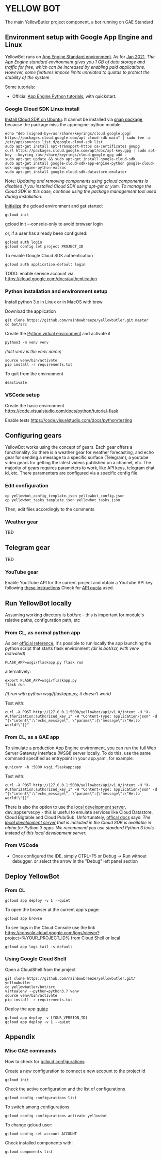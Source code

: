 # YELLOW BOT
The main YellowButler project component, a bot running on GAE Standard


## Environment setup with Google App Engine and Linux

YellowBot runs on [App Engine Standard environment](https://cloud.google.com/appengine/docs/the-appengine-environments). As for [Jan 2021](https://cloud.google.com/appengine/quotas), _The App Engine standard environment gives you 1 GB of data storage and traffic for free, which can be increased by enabling paid applications. However, some features impose limits unrelated to quotas to protect the stability of the system_

Some tutorials:
- Official [App Engine Python tutorials](https://cloud.google.com/appengine/docs/standard/python3), with quickstart.


### Google Cloud SDK Linux install
[Install Cloud SDK on Ubuntu](https://cloud.google.com/sdk/docs/quickstart#deb). It cannot be installed via [snap package](https://cloud.google.com/sdk/docs/downloads-snap), because the package miss the appengine-python module.
```
echo "deb [signed-by=/usr/share/keyrings/cloud.google.gpg] https://packages.cloud.google.com/apt cloud-sdk main" | sudo tee -a /etc/apt/sources.list.d/google-cloud-sdk.list
sudo apt-get install apt-transport-https ca-certificates gnupg
curl https://packages.cloud.google.com/apt/doc/apt-key.gpg | sudo apt-key --keyring /usr/share/keyrings/cloud.google.gpg add -
sudo apt-get update && sudo apt-get install google-cloud-sdk
sudo apt-get install google-cloud-sdk-app-engine-python google-cloud-sdk-app-engine-python-extras
sudo apt-get install google-cloud-sdk-datastore-emulator
```
Note: _Updating and removing components using gcloud components is disabled if you installed Cloud SDK using apt-get or yum. To manage the Cloud SDK in this case, continue using the package management tool used during installation._

[Initialize](https://cloud.google.com/sdk/docs/initializing) the gcloud environment and get started:
```
gcloud init
```
gcloud init --console-only to avoid browser login

or, if a user has already been configured:
```
gcloud auth login
gcloud config set project PROJECT_ID
```

To enable Google Cloud SDK authentication
```
gcloud auth application-default login
```
TODO: enable service account via https://cloud.google.com/docs/authentication


### Python installation and environment setup

Install python 3.x in Linux or in MacOS with brew

Download the application
```
git clone https://github.com/rainbowbreeze/yellowbutler.git master
cd bot/src
```

Create the [Python virtual environment](https://docs.python.org/3/library/venv.html) and activate it
```
python3 -m venv venv
```
_(last venv is the venv name)_

```
source venv/bin/activate
pip install -r requirements.txt
```

To quit from the environment
```
deactivate
```


### VSCode setup
Create the basic environment
https://code.visualstudio.com/docs/python/tutorial-flask

Enable tests
https://code.visualstudio.com/docs/python/testing



## Configuring gears
YellowBot works using the concept of gears. Each gear offers a functionality. So there is a weather gear for weather forecasting, and echo gear for sending a message to a specific surface (Telegram), a youtube video gears for getting the latest videos published on a channel, etc.
The majority of gears requires parameters to work, like API keys, telegram chat id, etc. There paramenters are configured via a specific config file

### Edit configuration
```
cp yellowbot_config_template.json yellowbot_config.json
cp yellowbot_tasks_template.json yellowbot_tasks.json
```
Then, edit files accordingly to the comments.

### Weather gear
TBD

## Telegram gear
TBD

### YouTube gear
Enable YoutTube API for the current project and obtain a YouTube API key following [these instructions](https://developers.google.com/youtube/v3/getting-started)
Check for [API quota](https://console.developers.google.com/iam-admin/quotas) used.




## Run YellowBot locally
Assuming working directory is bot/src - this is important for module's relative paths, configuration path, etc

### From CL, as normal python app
As per [official reference](https://cloud.google.com/appengine/docs/standard/python3/testing-and-deploying-your-app), it's possible to run locally the app launching the python script that starts flask environment
_(dir is bot/scr, with venv activated)_
```
FLASK_APP=wsgi/flaskapp.py flask run
```
alternatively:
```
export FLASK_APP=wsgi/flaskapp.py
flask run
```
_(if run with python wsgi/flaskapp.py, it doesn't work)_

Test with: 
```
curl -X POST http://127.0.0.1:5000/yellowbot/api/v1.0/intent -H "X-Authorization:authorized_key_1" -H "Content-Type: application/json" -d "{\"intent\":\"echo_message\", \"params\":{\"message\":\"Hello world!\"}}"
```

### From CL, as a GAE app
To simulate a production App Engine environment, you can run the full Web Server Gateway Interface (WSGI) server locally. To do this, use the same command specified as entrypoint in your app.yaml, for example:
```
gunicorn -b :5000 wsgi.flaskapp:app
```
Test with: 
```
curl -X POST http://127.0.0.1:5000/yellowbot/api/v1.0/intent -H "X-Authorization:authorized_key_1" -H "Content-Type: application/json" -d "{\"intent\":\"echo_message\", \"params\":{\"message\":\"Hello world!\"}}"
```

There is also the option to use the [local development server](https://cloud.google.com/appengine/docs/standard/python3/testing-and-deploying-your-app#local-dev-server), dev_appserver.py - this is useful to emulate services like Cloud Datastore, Cloud Bigtable and Cloud Pub/Sub. Unfortunately, [offical docs](https://cloud.google.com/appengine/docs/standard/python/migrate-to-python3/testing#testing-on-app-engine) says: _The [local development server](https://cloud.google.com/appengine/docs/standard/python3/testing-and-deploying-your-app#local-dev-server) that is included in the Cloud SDK is available in alpha for Python 3 apps. We recommend you use standard Python 3 tools instead of this local development server._



### From VSCode
- Once configured the IDE, simply CTRL+F5 or Debug -> Run without debugger. or select the arrow in the "Debug" left panel section



## Deploy YellowBot

### From CL
```
gcloud app deploy -v 1 --quiet
```

To open the browser at the current app's page:
```
gcloud app browse
```

To see logs in the Cloud Console use the link https://console.cloud.google.com/logs/viewer?project=%YOUR_PROJECT_ID%
from Cloud Shell or local
```
gcloud app logs tail -s default 
```



### Using Google Cloud Shell
Open a CloudShell from the project
```
git clone https://github.com/rainbowbreeze/yellowbutler.git/ yellowbutler
cd yellowbutler/bot/src
virtualenv --python=python3.7 venv
source venv/bin/activate
pip install -r requirements.txt
``` 

Deploy the app [guide](https://cloud.google.com/appengine/docs/standard/python3/runtime?hl=sl#application_startup)
```
gcloud app deploy -v [YOUR_VERSION_ID]
gcloud app deploy -v 1 --quiet
```



## Appendix

### Misc GAE commands

How to check for [gcloud configurations](https://www.the-swamp.info/blog/configuring-gcloud-multiple-projects/):

Create a new configuration to connect a new account to the project id
```
gcloud init
``` 
Check the active configuration and the list of configurations
```
gcloud config configurations list
```

To switch among configurations
```
gcloud config configurations activate yellowbot
```

To change gcloud user:
```
gcloud config set account ACCOUNT
```

Check installed components with:
```
gcloud components list
```
